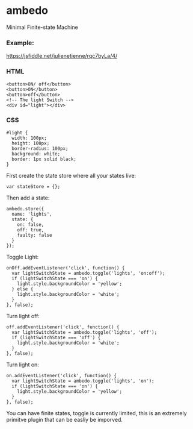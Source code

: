 # ambedo
Minimal Finite-state Machine

### Example: 
https://jsfiddle.net/julienetienne/rqc7byLa/4/
### HTML
```
<button>ON/ off</button>
<button>ON</button>
<button>off</button>
<!-- The light Switch -->
<div id="light"></div>
```
### CSS
```
#light {
  width: 100px;
  height: 100px;
  border-radius: 100px;
  background: white;
  border: 1px solid black;
}
```

First create the state store where all your states live:
```
var stateStore = {};
```
Then add a state:
```
ambedo.store({
  name: 'lights',
  state: {
    on: false,
    off: true,
    faulty: false
  }
});
```
Toggle Light:
```
onOff.addEventListener('click', function() {
  var lightSwitchState = ambedo.toggle('lights', 'on:off');
  if (lightSwitchState === 'on') {
    light.style.backgroundColor = 'yellow';
  } else {
    light.style.backgroundColor = 'white';
  }
}, false);
```
Turn light off:
```
off.addEventListener('click', function() {
  var lightSwitchState = ambedo.toggle('lights', 'off');
  if (lightSwitchState === 'off') {
    light.style.backgroundColor = 'white';
  }
}, false);
```
Turn light on:
```
on.addEventListener('click', function() {
  var lightSwitchState = ambedo.toggle('lights', 'on');
  if (lightSwitchState === 'on') {
    light.style.backgroundColor = 'yellow';
  }
}, false);
```
You can have finite states, toggle is currently limited, this is an extremely primitve plugin that can be easliy be imporved.
